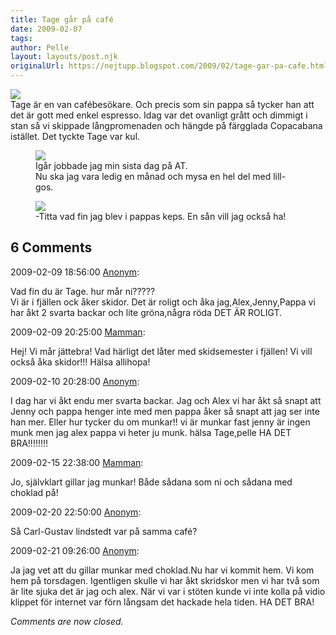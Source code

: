 ```yaml
---
title: Tage går på café
date: 2009-02-07
tags: 	
author: Pelle
layout: layouts/post.njk
originalUrl: https://nejtupp.blogspot.com/2009/02/tage-gar-pa-cafe.html
---
```


<img src="../../../../img/_MG_0748_1024pix.jpg"><br>Tage är en van cafébesökare. Och precis som sin pappa så tycker han att det är gott med enkel espresso. Idag var det ovanligt grått och dimmigt i stan så vi skippade långpromenaden och hängde på färgglada Copacabana istället. Det tyckte Tage var kul.<br>

<figure>
	<img src="../../../../img/_MG_0765_1024pix.jpg">
	<figcaption>Igår jobbade jag min sista dag på AT.<br>Nu ska jag vara ledig en månad och mysa en hel del med lill-gos.</figcaption>
</figure>

<figure>
	<img src="../../../../img/_MG_0779_1024pix.jpg">
	<figcaption>-Titta vad fin jag blev i pappas keps. En sån vill jag också ha!</figcaption>
</figure>

<div class="comments">
	<div class="comments-header"><h2>6 Comments</h2></div>
	<div class="comments-body">
			<div class="comment" id="comment-4588697836941612425">
				<p class="comment-header">
					<date datetime="2009-02-09T18:56:00.000+01:00">2009-02-09 18:56:00</date> 
					<a href="undefined" rel="nofollow">Anonym</a>:
				</p>
				<div class="comment-content"><p>Vad fin du är Tage. hur mår ni?????<BR/>Vi är i fjällen ock åker skidor. Det är roligt och åka jag,Alex,Jenny,Pappa vi har åkt 2 svarta backar och lite gröna,några röda DET ÄR ROLIGT.</p></div>
				<div class="comment-footer"></div>
			</div>
			<div class="comment" id="comment-4824712425419508859">
				<p class="comment-header">
					<date datetime="2009-02-09T20:25:00.000+01:00">2009-02-09 20:25:00</date> 
					<a href="https://www.blogger.com/profile/15863123892860534613" rel="nofollow">Mamman</a>:
				</p>
				<div class="comment-content"><p>Hej! Vi mår jättebra! Vad härligt det låter med skidsemester i fjällen! Vi vill också åka skidor!!! Hälsa allihopa!</p></div>
				<div class="comment-footer"></div>
			</div>
			<div class="comment" id="comment-7603103683374975570">
				<p class="comment-header">
					<date datetime="2009-02-10T20:28:00.000+01:00">2009-02-10 20:28:00</date> 
					<a href="undefined" rel="nofollow">Anonym</a>:
				</p>
				<div class="comment-content"><p>I dag har vi åkt endu mer svarta backar. Jag och Alex vi har åkt så snapt att Jenny och pappa henger inte med men pappa åker så snapt att jag ser inte han mer. Eller hur tycker du om munkar!! vi är munkar fast jenny är ingen munk men jag alex pappa vi heter ju munk. hälsa  Tage,pelle HA DET BRA!!!!!!!!</p></div>
				<div class="comment-footer"></div>
			</div>
			<div class="comment" id="comment-8187489111857116825">
				<p class="comment-header">
					<date datetime="2009-02-15T22:38:00.000+01:00">2009-02-15 22:38:00</date> 
					<a href="https://www.blogger.com/profile/15863123892860534613" rel="nofollow">Mamman</a>:
				</p>
				<div class="comment-content"><p>Jo, självklart gillar jag munkar! Både sådana som ni och sådana med choklad på!</p></div>
				<div class="comment-footer"></div>
			</div>
			<div class="comment" id="comment-1851941339002473685">
				<p class="comment-header">
					<date datetime="2009-02-20T22:50:00.000+01:00">2009-02-20 22:50:00</date> 
					<a href="undefined" rel="nofollow">Anonym</a>:
				</p>
				<div class="comment-content"><p>Så Carl-Gustav lindstedt var på samma café?</p></div>
				<div class="comment-footer"></div>
			</div>
			<div class="comment" id="comment-3187952121933865156">
				<p class="comment-header">
					<date datetime="2009-02-21T09:26:00.000+01:00">2009-02-21 09:26:00</date> 
					<a href="undefined" rel="nofollow">Anonym</a>:
				</p>
				<div class="comment-content"><p>Ja jag vet att du gillar munkar med choklad.Nu har vi kommit hem. Vi kom hem på torsdagen. Igentligen skulle vi har åkt skridskor men vi har två som är lite sjuka det är jag och alex. När vi var i stöten kunde vi inte kolla på vidio klippet för internet var förn långsam det hackade hela tiden. HA DET BRA!</p></div>
				<div class="comment-footer"></div>
			</div></div>
	<p class="comments-footer"><em>Comments are now closed.</em></p>
</div>